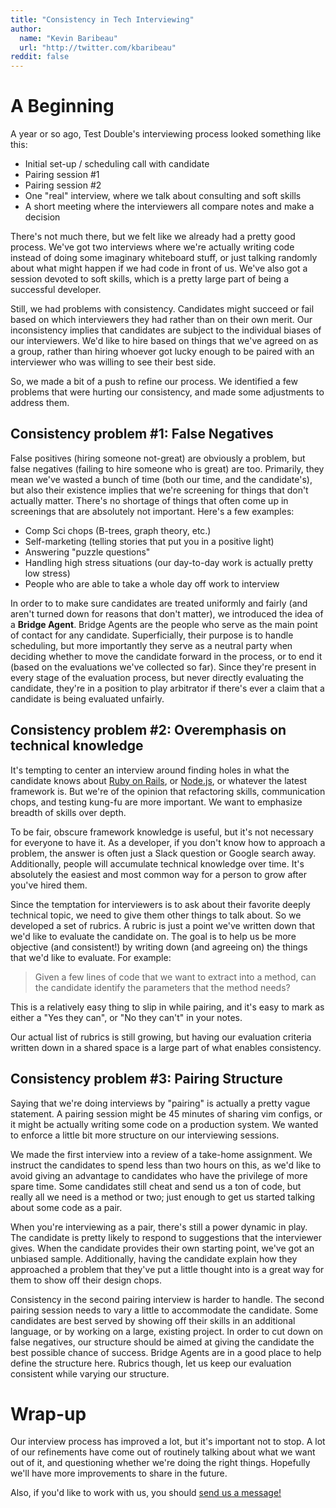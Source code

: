```yaml
---
title: "Consistency in Tech Interviewing"
author:
  name: "Kevin Baribeau"
  url: "http://twitter.com/kbaribeau"
reddit: false
---
```


# A Beginning

A year or so ago, Test Double's interviewing process looked something like this:

  * Initial set-up / scheduling call with candidate
  * Pairing session #1
  * Pairing session #2
  * One "real" interview, where we talk about consulting and soft skills
  * A short meeting where the interviewers all compare notes and make a decision

There's not much there, but we felt like we already had a pretty good process.
We've got two interviews where we're actually writing code instead of doing
some imaginary whiteboard stuff, or just talking randomly about what might
happen if we had code in front of us. We've also got a session devoted to soft
skills, which is a pretty large part of being a successful developer.

Still, we had problems with consistency. Candidates might succeed or fail based
on which interviewers they had rather than on their own merit. Our inconsistency
implies that candidates are subject to the individual biases of our interviewers.
We'd like to hire based on things that we've agreed on as a group, rather than
hiring whoever got lucky enough to be paired with an interviewer who was
willing to see their best side.

So, we made a bit of a push to refine our process. We identified a few
problems that were hurting our consistency, and made some adjustments to
address them.

## Consistency problem #1: False Negatives

False positives (hiring someone not-great) are obviously a problem, but false
negatives (failing to hire someone who is great) are too. Primarily, they mean
we've wasted a bunch of time (both our time, and the candidate's), but also
their existence implies that we're screening for things that don't actually
matter. There's no shortage of things that often come up in screenings that
are absolutely not important. Here's a few examples:

   * Comp Sci chops (B-trees, graph theory, etc.)
   * Self-marketing (telling stories that put you in a positive light)
   * Answering "puzzle questions"
   * Handling high stress situations (our day-to-day work is actually pretty low stress)
   * People who are able to take a whole day off work to interview

In order to to make sure candidates are treated uniformly and fairly (and
aren't turned down for reasons that don't matter), we introduced the idea of a
**Bridge Agent**. Bridge Agents are the people who serve as the main point of
contact for any candidate. Superficially, their purpose is to handle
scheduling, but more importantly they serve as a neutral party when deciding
whether to move the candidate forward in the process, or to end it (based on
the evaluations we've collected so far). Since they're present in every stage
of the evaluation process, but never directly evaluating the candidate, they're
in a position to play arbitrator if there's ever a claim that a candidate is
being evaluated unfairly.

## Consistency problem #2: Overemphasis on technical knowledge

It's tempting to center an interview around finding holes in what the candidate
knows about [Ruby on Rails](http://rubyonrails.org/), or
[Node.js](https://nodejs.org/), or whatever the latest framework is. But we're of
the opinion that refactoring skills, communication chops, and testing kung-fu
are more important. We want to emphasize breadth of skills over depth.

To be fair, obscure framework knowledge is useful, but it's not necessary for
everyone to have it. As a developer, if you don't know how to approach a
problem, the answer is often just a Slack question or Google search away.
Additionally, people will accumulate technical knowledge over time. It's
absolutely the easiest and most common way for a person to grow after you've
hired them.

Since the temptation for interviewers is to ask about their favorite deeply
technical topic, we need to give them other things to talk about. So we
developed a set of rubrics. A rubric is just a point we've written down that we'd
like to evaluate the candidate on. The goal is to help us be more objective (and
consistent!) by writing down (and agreeing on) the things that we'd like to
evaluate. For example:

> Given a few lines of code that we want to extract into a method, can the candidate identify the parameters that the method needs?

This is a relatively easy thing to slip in while pairing, and it's easy to mark
as either a "Yes they can", or "No they can't" in your notes.

Our actual list of rubrics is still growing, but having our evaluation criteria written
down in a shared space is a large part of what enables consistency.

## Consistency problem #3: Pairing Structure

Saying that we're doing interviews by "pairing" is actually a pretty vague
statement. A pairing session might be 45 minutes of sharing vim configs, or it
might be actually writing some code on a production system. We wanted to
enforce a little bit more structure on our interviewing sessions.

We made the first interview into a review of a take-home assignment.  We
instruct the candidates to spend less than two hours on this, as we'd like to
avoid giving an advantage to candidates who have the privilege of more spare
time. Some candidates still cheat and send us a ton of code, but really all we
need is a method or two; just enough to get us started talking about some code
as a pair.

When you're interviewing as a pair, there's still a power dynamic in play. The
candidate is pretty likely to respond to suggestions that the interviewer
gives. When the candidate provides their own starting point, we've got an
unbiased sample. Additionally, having the candidate explain how they
approached a problem that they've put a little thought into is a great way for
them to show off their design chops.

Consistency in the second pairing interview is harder to handle. The second
pairing session needs to vary a little to accommodate the candidate. Some
candidates are best served by showing off their skills in an additional
language, or by working on a large, existing project. In order to cut down on
false negatives, our structure should be aimed at giving the candidate the best
possible chance of success. Bridge Agents are in a good place to help define
the structure here. Rubrics though, let us keep our evaluation consistent while
varying our structure.

# Wrap-up

Our interview process has improved a lot, but it's important not to stop. A lot
of our refinements have come out of routinely talking about what we want out of
it, and questioning whether we're doing the right things. Hopefully we'll have more
improvements to share in the future.

Also, if you'd like to work with us, you should [send us a message!](mailto:join@testdouble.com)
